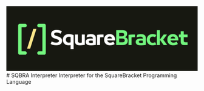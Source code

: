 <img src="images/squarebracket.png">
# SQBRA Interpreter
Interpreter for the SquareBracket Programming Language
